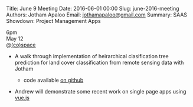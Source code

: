 Title: June 9 Meeting
Date: 2016-06-01 00:00
Slug: june-2016-meeting
Authors: Jotham Apaloo
Email: jothamapaloo@gmail.com
Summary: SAAS Showdown: Project Management Apps

6pm  
May 12  
@[(co)space](http://cospacenorth.com/)  

- A walk through implementation of heirarchical clasification tree prediction for land cover classification from remote sensing data with Jotham
    - code available [on github](https://github.com/tesera/shclassify)

- Andrew will demonstrate some recent work on single page apps using [vue.js](http://vue.js)
